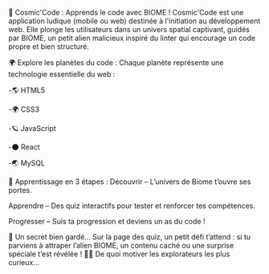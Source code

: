 🚀 Cosmic'Code : Apprends le code avec BIOME !
Cosmic'Code est une application ludique (mobile ou web) destinée à l'initiation au développement web. Elle plonge les utilisateurs dans un univers spatial captivant, guidés par BIOME, un petit alien malicieux inspiré du linter qui encourage un code propre et bien structuré.

🌍 Explore les planètes du code :
Chaque planète représente une technologie essentielle du web :

-🌎 HTML5

-🌍 CSS3

-🪐 JavaScript

-🌑 React

-🌏 MySQL

🧠 Apprentissage en 3 étapes :
Découvrir – L’univers de Biome t’ouvre ses portes.

Apprendre – Des quiz interactifs pour tester et renforcer tes compétences.

Progresser – Suis ta progression et deviens un as du code !

🎁 Un secret bien gardé...
Sur la page des quiz, un petit défi t’attend : si tu parviens à attraper l’alien BIOME, un contenu caché ou une surprise spéciale t’est révélée ! 👾✨
De quoi motiver les explorateurs les plus curieux...
